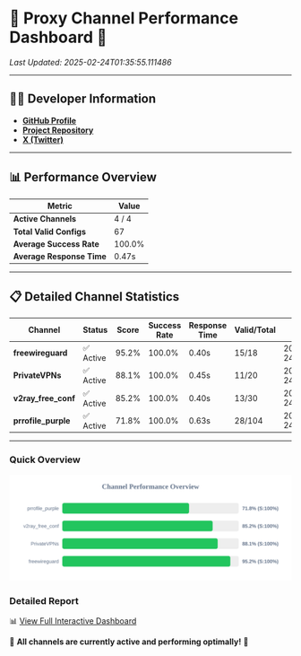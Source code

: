 # 🌟 Proxy Channel Performance Dashboard 🌟

_Last Updated: 2025-02-24T01:35:55.111486_

---

## 👩‍💻 Developer Information

- **[GitHub Profile](https://github.com/4n0nymou3)**  
- **[Project Repository](https://github.com/4n0nymou3/multi-proxy-config-fetcher)**  
- **[X (Twitter)](https://x.com/4n0nymou3)**  

---

## 📊 Performance Overview

| Metric                | Value       |
|-----------------------|-------------|
| **Active Channels**   | 4 / 4       |
| **Total Valid Configs** | 67          |
| **Average Success Rate** | 100.0%      |
| **Average Response Time** | 0.47s       |

---

## 📋 Detailed Channel Statistics

| Channel          | Status     | Score  | Success Rate | Response Time | Valid/Total | Last Success               |
|------------------|------------|--------|--------------|---------------|-------------|----------------------------|
| **freewireguard**  | ✅ Active  | 95.2%  | 100.0% | 0.40s         | 15/18       | 2025-02-24T01:35:55.109630 |
| **PrivateVPNs**  | ✅ Active  | 88.1%  | 100.0% | 0.45s         | 11/20       | 2025-02-24T01:35:54.685840 |
| **v2ray_free_conf**  | ✅ Active  | 85.2%  | 100.0% | 0.40s         | 13/30       | 2025-02-24T01:35:54.208009 |
| **prrofile_purple**  | ✅ Active  | 71.8%  | 100.0% | 0.63s         | 28/104       | 2025-02-24T01:35:53.745969 |

---

### Quick Overview
<div align="center">
  <a href="https://raw.githubusercontent.com/nullluser/NullRepo/refs/heads/main/assets/channel_stats_chart.svg">
    <img src="https://raw.githubusercontent.com/nullluser/NullRepo/refs/heads/main/assets/channel_stats_chart.svg" alt="Source Performance Statistics" width="800">
  </a>
</div>

### Detailed Report
📊 [View Full Interactive Dashboard](https://htmlpreview.github.io/?https://github.com/nullluser/NullRepo/blob/main/assets/performance_report.html)

🎉 **All channels are currently active and performing optimally!** 🎉
